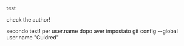 test

check the author!

secondo test! per user.name dopo aver impostato git config --global user.name "Culdred"